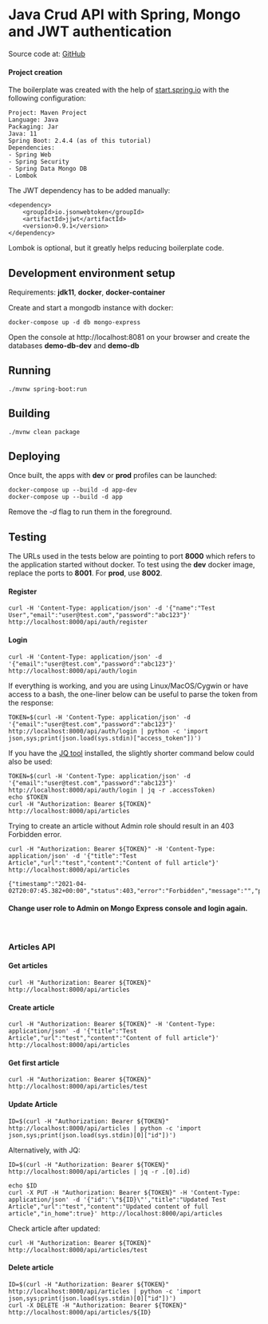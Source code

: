 # Java Crud API with Spring, Mongo and JWT authentication

Source code at: [GitHub](https://github.com/ldevai/spring-crud-nosql-api)


#### Project creation

The boilerplate was created with the help of [start.spring.io](http://start.spring.io) with the following configuration:

    Project: Maven Project
    Language: Java
    Packaging: Jar
    Java: 11
    Spring Boot: 2.4.4 (as of this tutorial)
    Dependencies:
    - Spring Web
    - Spring Security
    - Spring Data Mongo DB
    - Lombok

The JWT dependency has to be added manually:

    <dependency>
        <groupId>io.jsonwebtoken</groupId>
        <artifactId>jjwt</artifactId>
        <version>0.9.1</version>
    </dependency>

Lombok is optional, but it greatly helps reducing boilerplate code.


## Development environment setup

Requirements: **jdk11**, **docker**, **docker-container**

Create and start a mongodb instance with docker:

    docker-compose up -d db mongo-express

Open the console at http://localhost:8081 on your browser and create the databases **demo-db-dev** and **demo-db**


## Running

    ./mvnw spring-boot:run


## Building

    ./mvnw clean package


## Deploying
Once built, the apps with **dev** or **prod** profiles can be launched:

    docker-compose up --build -d app-dev
    docker-compose up --build -d app

Remove the *-d* flag to run them in the foreground.


## Testing

The URLs used in the tests below are pointing to port **8000** which refers to the application started without docker.
To test using the **dev** docker image, replace the ports to **8001**. For **prod**, use **8002**.

#### Register

    curl -H 'Content-Type: application/json' -d '{"name":"Test User","email":"user@test.com","password":"abc123"}' http://localhost:8000/api/auth/register

#### Login

    curl -H 'Content-Type: application/json' -d '{"email":"user@test.com","password":"abc123"}' http://localhost:8000/api/auth/login

If everything is working, and you are using Linux/MacOS/Cygwin or have access to a bash, the one-liner below can be useful to parse the token from the response:

    TOKEN=$(curl -H 'Content-Type: application/json' -d '{"email":"user@test.com","password":"abc123"}' http://localhost:8000/api/auth/login | python -c 'import json,sys;print(json.load(sys.stdin)["access_token"])')

If you have the [JQ tool](https://stedolan.github.io/jq/) installed, the slightly shorter command below could also be used:

    TOKEN=$(curl -H 'Content-Type: application/json' -d '{"email":"user@test.com","password":"abc123"}' http://localhost:8000/api/auth/login | jq -r .accessToken)
    echo $TOKEN
    curl -H "Authorization: Bearer ${TOKEN}" http://localhost:8000/api/articles

Trying to create an article without Admin role should result in an 403 Forbidden error.

````
curl -H "Authorization: Bearer ${TOKEN}" -H 'Content-Type: application/json' -d '{"title":"Test Article","url":"test","content":"Content of full article"}' http://localhost:8000/api/articles
````

````
{"timestamp":"2021-04-02T20:07:45.382+00:00","status":403,"error":"Forbidden","message":"","path":"/api/articles"}
````


#### Change user role to Admin on Mongo Express console and login again.


<br />


### Articles API

#### Get articles

    curl -H "Authorization: Bearer ${TOKEN}" http://localhost:8000/api/articles

#### Create article

    curl -H "Authorization: Bearer ${TOKEN}" -H 'Content-Type: application/json' -d '{"title":"Test Article","url":"test","content":"Content of full article"}' http://localhost:8000/api/articles 

#### Get first article

    curl -H "Authorization: Bearer ${TOKEN}" http://localhost:8000/api/articles/test

#### Update Article

    ID=$(curl -H "Authorization: Bearer ${TOKEN}" http://localhost:8000/api/articles | python -c 'import json,sys;print(json.load(sys.stdin)[0]["id"])')

Alternatively, with JQ:
    
    ID=$(curl -H "Authorization: Bearer ${TOKEN}" http://localhost:8000/api/articles | jq -r .[0].id)

    echo $ID
    curl -X PUT -H "Authorization: Bearer ${TOKEN}" -H 'Content-Type: application/json' -d '{"id":'\"${ID}\"',"title":"Updated Test Article","url":"test","content":"Updated content of full article","in_home":true}' http://localhost:8000/api/articles

Check article after updated:

    curl -H "Authorization: Bearer ${TOKEN}" http://localhost:8000/api/articles/test

#### Delete article

    ID=$(curl -H "Authorization: Bearer ${TOKEN}" http://localhost:8000/api/articles | python -c 'import json,sys;print(json.load(sys.stdin)[0]["id"])')
    curl -X DELETE -H "Authorization: Bearer ${TOKEN}" http://localhost:8000/api/articles/${ID}
